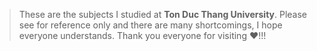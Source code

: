 > These are the subjects I studied at __Ton Duc Thang University__. Please see for reference only and there are many shortcomings, I hope everyone understands. Thank you everyone for visiting ❤️!!!
